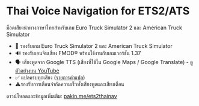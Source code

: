 # Thai Voice Navigation for ETS2/ATS

ม็อดเสียงนำทางภาษาไทยสำหรับเกม Euro Truck Simulator 2 และ American Truck Simulator

- 🚚 รองรับเกม Euro Truck Simulator 2 และ American Truck Simulator
- 🔊 รองรับเอนจินเสียง FMOD® พร้อมใช้งานกับเกมเวอร์ชัน 1.37
- 🗣 เสียงพูดจาก Google TTS (เสียงที่ใช้ใน Google Maps / Google Translate) - [ดูตัวอย่างบน YouTube](https://youtu.be/9RmfC4OdFG4)
- ✅ แปลครบทุกเสียง ([รายการคำแปล](https://pakin.me/ets2thainav/#command))
- ⚠️รองรับการเตือนจำกัดความเร็วทั้งเสียงพูดและเสียงเตือน

ดาวน์โหลดและข้อมูลเพิ่มเติม: [pakin.me/ets2thainav](https://pakin.me/ets2thainav)
